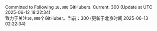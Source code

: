 Committed to Following `10,000` GitHubers. Current: <!-- FOLLOWING_COUNT -->300<!-- FOLLOWING_COUNT --> (Update at UTC <!-- LAST_UPDATED -->2025-06-12 18:22:34<!-- LAST_UPDATED -->)<br>
致力于关注`10,000`个GitHuber。当前：<!-- FOLLOWING_COUNT -->300<!-- FOLLOWING_COUNT --> (更新于北京时间 <!-- LAST_UPDATED_CST -->2025-06-13 02:22:34<!-- LAST_UPDATED_CST -->)
